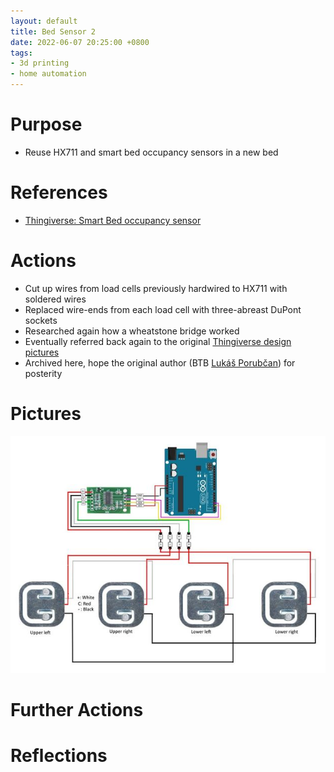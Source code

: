```yaml
---
layout: default
title: Bed Sensor 2
date: 2022-06-07 20:25:00 +0800
tags:
- 3d printing
- home automation
---
```


# Purpose
- Reuse HX711 and smart bed occupancy sensors in a new bed

# References
- [Thingiverse: Smart Bed occupancy sensor](https://www.thingiverse.com/thing:4213002)

# Actions
- Cut up wires from load cells previously hardwired to HX711 with soldered wires
- Replaced wire-ends from each load cell with three-abreast DuPont sockets
- Researched again how a wheatstone bridge worked
- Eventually referred back again to the original [Thingiverse design pictures](https://www.thingiverse.com/thing:4213002)
- Archived here, hope the original author (BTB [Lukáš Porubčan](https://www.thingiverse.com/luc3as/designs)) for posterity

# Pictures
![HX711 Wheatstone Bridge](/assets/img/2022-06-07-bed-sensor-2.jpg)

# Further Actions


# Reflections



